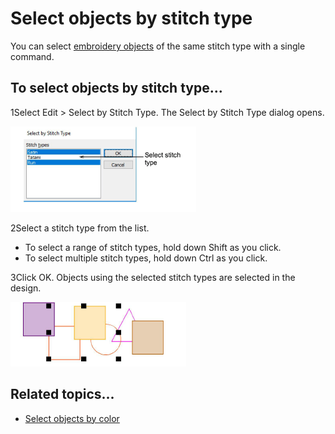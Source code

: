 # Select objects by stitch type

You can select [embroidery objects](../../glossary/glossary) of the same stitch type with a single command.

## To select objects by stitch type...

1Select Edit > Select by Stitch Type. The Select by Stitch Type dialog opens.

![SelectByStitchType.png](assets/SelectByStitchType.png)

2Select a stitch type from the list.

- To select a range of stitch types, hold down Shift as you click.
- To select multiple stitch types, hold down Ctrl as you click.

3Click OK. Objects using the selected stitch types are selected in the design.

![combine00042.png](assets/combine00042.png)

## Related topics...

- [Select objects by color](Select_objects_by_color)
